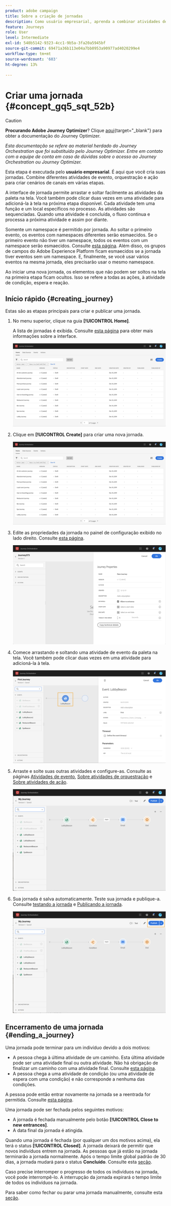 ```yaml
---
product: adobe campaign
title: Sobre a criação de jornadas
description: Como usuário empresarial, aprenda a combinar atividades de evento, orquestração e ação para criar uma jornada.
feature: Journeys
role: User
level: Intermediate
exl-id: 540b5142-9323-4cc1-9b5a-3fa20a5945bf
source-git-commit: 69471a36b113e04a7bb0953a90977ad4020299e4
workflow-type: tm+mt
source-wordcount: '603'
ht-degree: 13%

---
```


# Criar uma jornada {#concept_gq5_sqt_52b}


>[!CAUTION]
>
>**Procurando Adobe Journey Optimizer**? Clique [aqui](https://experienceleague.adobe.com/pt-br/docs/journey-optimizer/using/ajo-home){target="_blank"} para obter a documentação do Journey Optimizer.
>
>
>_Esta documentação se refere ao material herdado do Journey Orchestration que foi substituído pelo Journey Optimizer. Entre em contato com a equipe de conta em caso de dúvidas sobre o acesso ao Journey Orchestration ou Journey Optimizer._


Esta etapa é executada pelo **usuário empresarial**. É aqui que você cria suas jornadas. Combine diferentes atividades de evento, orquestração e ação para criar cenários de canais em várias etapas.

A interface de jornada permite arrastar e soltar facilmente as atividades da paleta na tela. Você também pode clicar duas vezes em uma atividade para adicioná-la à tela na próxima etapa disponível. Cada atividade tem uma função e um local específicos no processo. As atividades são sequenciadas. Quando uma atividade é concluída, o fluxo continua e processa a próxima atividade e assim por diante.

Somente um namespace é permitido por jornada. Ao soltar o primeiro evento, os eventos com namespaces diferentes serão esmaecidos. Se o primeiro evento não tiver um namespace, todos os eventos com um namespace serão esmaecidos. Consulte [esta página](../event/selecting-the-namespace.md). Além disso, os grupos de campos do Adobe Experience Platform ficam esmaecidos se a jornada tiver eventos sem um namespace. E, finalmente, se você usar vários eventos na mesma jornada, eles precisarão usar o mesmo namespace.

Ao iniciar uma nova jornada, os elementos que não podem ser soltos na tela na primeira etapa ficam ocultos. Isso se refere a todas as ações, à atividade de condição, espera e reação.

## Início rápido {#creating_journey}

Estas são as etapas principais para criar e publicar uma jornada.

1. No menu superior, clique na guia **[!UICONTROL Home]**.

   A lista de jornadas é exibida. Consulte [esta página](../building-journeys/using-the-journey-designer.md) para obter mais informações sobre a interface.

   ![](../assets/journey30.png)

1. Clique em **[!UICONTROL Create]** para criar uma nova jornada.

   ![](../assets/journey31.png)

1. Edite as propriedades da jornada no painel de configuração exibido no lado direito. Consulte [esta página](../building-journeys/changing-properties.md).

   ![](../assets/journey32.png)

1. Comece arrastando e soltando uma atividade de evento da paleta na tela. Você também pode clicar duas vezes em uma atividade para adicioná-la à tela.

   ![](../assets/journey33.png)

1. Arraste e solte suas outras atividades e configure-as. Consulte as páginas [Atividades de evento](../building-journeys/event-activities.md), [Sobre atividades de orquestração](../building-journeys/about-orchestration-activities.md) e [Sobre atividades de ação](../building-journeys/about-action-activities.md).

   ![](../assets/journey34.png)

1. Sua jornada é salva automaticamente. Teste sua jornada e publique-a. Consulte [testando a jornada](../building-journeys/testing-the-journey.md) e [Publicando a jornada](../building-journeys/publishing-the-journey.md).

   ![](../assets/journey36.png)

## Encerramento de uma jornada {#ending_a_journey}

Uma jornada pode terminar para um indivíduo devido a dois motivos:

* A pessoa chega à última atividade de um caminho. Esta última atividade pode ser uma atividade final ou outra atividade. Não há obrigação de finalizar um caminho com uma atividade final. Consulte [esta página](../building-journeys/end-activity.md).
* A pessoa chega a uma atividade de condição (ou uma atividade de espera com uma condição) e não corresponde a nenhuma das condições.

A pessoa pode então entrar novamente na jornada se a reentrada for permitida. Consulte [esta página](../building-journeys/changing-properties.md).

Uma jornada pode ser fechada pelos seguintes motivos:

* A jornada é fechada manualmente pelo botão **[!UICONTROL Close to new entrances]**.
* A data final da jornada é atingida.

Quando uma jornada é fechada (por qualquer um dos motivos acima), ela terá o status **[!UICONTROL Closed]**. A jornada deixará de permitir que novos indivíduos entrem na jornada. As pessoas que já estão na jornada terminarão a jornada normalmente. Após o tempo limite global padrão de 30 dias, a jornada mudará para o status **Concluído**. Consulte esta [seção](../building-journeys/changing-properties.md#entrance).

Caso precise interromper o progresso de todos os indivíduos na jornada, você pode interrompê-lo. A interrupção da jornada expirará o tempo limite de todos os indivíduos na jornada.

Para saber como fechar ou parar uma jornada manualmente, consulte esta [seção](../building-journeys/terminating-a-journey.md).
